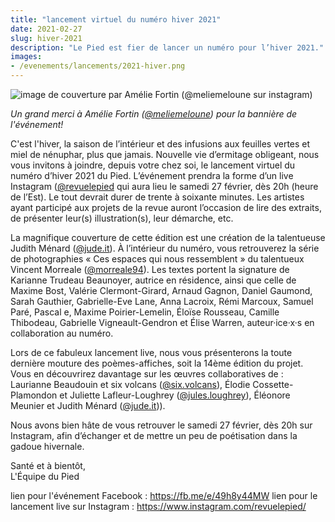 ```yaml
---
title: "lancement virtuel du numéro hiver 2021"
date: 2021-02-27
slug: hiver-2021
description: "Le Pied est fier de lancer un numéro pour l’hiver 2021."
images:
- /evenements/lancements/2021-hiver.png
---
```


![image de couverture par Amélie Fortin (@meliemeloune sur instagram)](/evenements/lancements/2021-hiver.png)

_Un grand merci à Amélie Fortin ([@meliemeloune](https://www.instagram.com/meliemeloune)) pour la bannière de l'événement!_

C'est l'hiver, la saison de l’intérieur et des infusions aux feuilles vertes et miel de nénuphar, plus que jamais. Nouvelle vie d’ermitage obligeant, nous vous invitons à joindre, depuis votre chez soi, le lancement virtuel du numéro d’hiver 2021 du Pied. L’événement prendra la forme d’un live Instagram ([@revuelepied](https://www.instagram.com/revuelepied) qui aura lieu le samedi 27 février, dès 20h (heure de l’Est). Le tout devrait durer de trente à soixante minutes. Les artistes ayant participé aux projets de la revue auront l’occasion de lire des extraits, de présenter leur(s) illustration(s), leur démarche, etc.

La magnifique couverture de cette édition est une création de la talentueuse Judith Ménard ([@jude.it](https://www.instagram.com/jude.it)). À l’intérieur du numéro, vous retrouverez la série de photographies « Ces espaces qui nous ressemblent » du talentueux Vincent Morreale ([@morreale94](https://www.instagram.com/morreale94)). Les textes portent la signature de Karianne Trudeau Beaunoyer, autrice en résidence, ainsi que celle de Maxime Bost, Valérie Clermont-Girard, Arnaud Gagnon, Daniel Gaumond, Sarah Gauthier, Gabrielle-Eve Lane, Anna Lacroix, Rémi Marcoux, Samuel Paré, Pascal e, Maxime Poirier-Lemelin, Éloïse Rousseau, Camille Thibodeau, Gabrielle Vigneault-Gendron et Élise Warren, auteur·ice·x·s en collaboration au numéro.

Lors de ce fabuleux lancement live, nous vous présenterons la toute dernière mouture des poèmes-affiches, soit la 14ème édition du projet. Vous en découvrirez davantage sur les œuvres collaboratives de : Laurianne Beaudouin et six volcans ([@six.volcans](https://www.instagram.com/six.volcans)), Élodie Cossette-Plamondon et Juliette Lafleur-Loughrey ([@jules.loughrey](https://www.instagram.com/jules.loughrey)), Éléonore Meunier et Judith Ménard ([@jude.it](https://www.instagram.com/jude.it))).

Nous avons bien hâte de vous retrouver le samedi 27 février, dès 20h sur Instagram, afin d’échanger et de mettre un peu de poétisation dans la gadoue hivernale.

Santé et à bientôt,  
L'Équipe du Pied

lien pour l'événement Facebook : https://fb.me/e/49h8y44MW
lien pour le lancement live sur Instagram : https://www.instagram.com/revuelepied/
